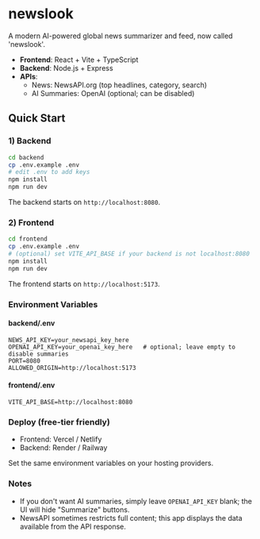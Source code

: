 # newslook

A modern AI-powered global news summarizer and feed, now called 'newslook'.

- **Frontend**: React + Vite + TypeScript
- **Backend**: Node.js + Express
- **APIs**:
  - News: NewsAPI.org (top headlines, category, search)
  - AI Summaries: OpenAI (optional; can be disabled)

## Quick Start

### 1) Backend

```bash
cd backend
cp .env.example .env
# edit .env to add keys
npm install
npm run dev
```

The backend starts on `http://localhost:8080`.

### 2) Frontend

```bash
cd frontend
cp .env.example .env
# (optional) set VITE_API_BASE if your backend is not localhost:8080
npm install
npm run dev
```

The frontend starts on `http://localhost:5173`.

### Environment Variables

#### backend/.env
```
NEWS_API_KEY=your_newsapi_key_here
OPENAI_API_KEY=your_openai_key_here   # optional; leave empty to disable summaries
PORT=8080
ALLOWED_ORIGIN=http://localhost:5173
```

#### frontend/.env
```
VITE_API_BASE=http://localhost:8080
```

### Deploy (free-tier friendly)

- Frontend: Vercel / Netlify
- Backend: Render / Railway

Set the same environment variables on your hosting providers.

### Notes

- If you don't want AI summaries, simply leave `OPENAI_API_KEY` blank; the UI will hide "Summarize" buttons.
- NewsAPI sometimes restricts full content; this app displays the data available from the API response.
